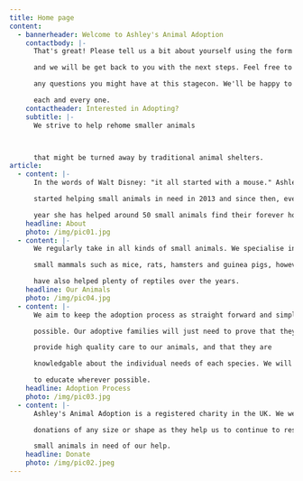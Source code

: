 ```yaml
---
title: Home page
content:
  - bannerheader: Welcome to Ashley's Animal Adoption
    contactbody: |-
      That's great! Please tell us a bit about yourself using the form below

      and we will be get back to you with the next steps. Feel free to ask

      any questions you might have at this stagecon. We'll be happy to answer

      each and every one.
    contactheader: Interested in Adopting?
    subtitle: |-
      We strive to help rehome smaller animals



      that might be turned away by traditional animal shelters.
article:
  - content: |-
      In the words of Walt Disney: "it all started with a mouse." Ashley

      started helping small animals in need in 2013 and since then, every

      year she has helped around 50 small animals find their forever homes.
    headline: About
    photo: /img/pic01.jpg
  - content: |-
      We regularly take in all kinds of small animals. We specialise in

      small mammals such as mice, rats, hamsters and guinea pigs, however, we

      have also helped plenty of reptiles over the years.
    headline: Our Animals
    photo: /img/pic04.jpg
  - content: |-
      We aim to keep the adoption process as straight forward and simple as

      possible. Our adoptive families will just need to prove that they can

      provide high quality care to our animals, and that they are

      knowledgable about the individual needs of each species. We will help

      to educate wherever possible.
    headline: Adoption Process
    photo: /img/pic03.jpg
  - content: |-
      Ashley's Animal Adoption is a registered charity in the UK. We welcome

      donations of any size or shape as they help us to continue to resue

      small animals in need of our help.
    headline: Donate
    photo: /img/pic02.jpeg
---
```


